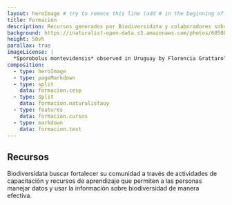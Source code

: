 ```yaml
---
layout: heroImage # try to remoce this line (add # in the beginning of the line to make it a comment) - then the layout will change, but the content remain the same
title: Formación
description: Recursos generados por Biodiversidata y colaboradores sobre manejo y publicación de datos derivados de la investigación científica y sobre NaturalistaUY y ciencia comunitaria
background: https://inaturalist-open-data.s3.amazonaws.com/photos/60508300/original.jpeg
height: 50vh
parallax: true
imageLicense: |
  *Sporobolus montevidensis* observed in Uruguay by Florencia Grattarola licensed under [CC BY](http://creativecommons.org/licenses/by/4.0/) via [iNaturalist](https://www.gbif.org/occurrence/2574126620)
composition:
  - type: heroImage
  - type: pageMarkdown
  - type: split
    data: formacion.cesp
  - type: split
    data: formacion.naturalistauy
  - type: features
    data: formacion.cursos
  - type: markdown
    data: formacion.text
---
```


## Recursos

Biodiversidata buscar fortalecer su comunidad a través de actividades de capacitación y recursos de aprendizaje que permiten a las personas manejar datos y usar la información sobre biodiversidad de manera efectiva.
